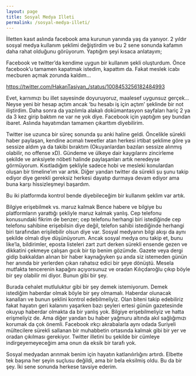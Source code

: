 ```yaml
---
layout: page
title: Sosyal Medya Illeti
permalink: /sosyal-medya-illeti/
---
```


İlletten kasıt aslında facebook ama kurunun yanında yaş da yanıyor. 2 yıldır sosyal medya kullanım şeklimi değiştirdim ve bu 2 sene sonunda kafamın daha rahat olduğunu görüyorum. Yaptığım şeyi kısaca anlatayım;

Facebook ve twitter’da kendime uygun bir kullanım şekli oluşturdum. Önce facebook’u tamamen kapatmak istedim, kapattım da. Fakat meslek icabı mecburen açmak zorunda kaldım…

https://twitter.com/HakanTasiyan_/status/1008453256182484993

Evet, karnımızı bu illet sayesinde doyuruyoruz, maalesef uygunsuz gerçek… Neyse yeni bir hesap açtım ancak ‘bu hesabı iş için açtım’ şeklinde bir not iliştirdim. Daha sonra da yazılımla alakalı dokümantasyon sayfaları hariç 2 ya da 3 kez girip baktım ne var ne yok diye. Facebook için yaptığım şey bundan ibaret. Aslında hayatımdan tamamen çıkarttım diyebilirim.

Twitter ise uzunca bir süreç sonunda şu anki haline geldi. Öncelikle sürekli haber paylaşan, kendine acımalı tweetler atan herkesi irtibat şeklime göre ya sessize aldım ya da takibi bıraktım (Okuyanlardan bazıları sessize alınmış olabilir, no offense xD). Gündeme ve ülkeye dair kaygılarını zincirleme şekilde ve anksiyete nöbeti halinde paylaşanları artık neredeyse görmüyorum. Kısıtladığım şekliyle sadece hobi ve mesleki konulardan oluşan bir timeline’ım var artık. Diğer yandan twitter da sürekli şu şunu takip ediyor diye gerekli gereksiz herkesi dayatıp durmaya devam ediyor ama buna karşı hissizleşmeyi başardım.

Bu iki platformda kontrol bende diyebileceğim bir kullanım şeklim var artık.

Bilgiye erişebilmek vs. maruz kalmak
Bence habere ve bilgiye bu platformların yarattığı şekliyle maruz kalmak yanlış. Cep telefonu konusundaki fikrim de benzer; cep telefonu herhangi biri istediğinde cep telefonu sahibine erişebilsin diye değil, telefon sahibi istediğinde herhangi biri tarafından erişilebilir olsun diye var. Sosyal medyanın bilgi akışı da aynı şekilde olmalı diye düşünüyorum. Ancak sosyal medya onu takip et, bunu like’la, bildirimler, eposta listeleri zart zurt derken sürekli ensende gezen ve dikkatini çekmeye çalışan gıcık bir tip benim gözümde. Gazete veya dergi gidip bakkaldan alınan bir haber kaynağıyken şu anda siz istemeden günün her anında bir yerlerden çıkan rahatsız edici bir şeye dönüştü. Mesela mutfakta tencerenin kapağını açıyorsunuz ve oradan Kılıçdaroğlu çıkıp böyle bir şey olabilir mi diyor. Bunun gibi bir şey.

Burada cehalet mutluluktur gibi bir şey demek istemiyorum. Demek istediğim haberdar olmak böyle bir şey olmamalı. Haberdar olunacak kanalları ve bunun şeklini kontrol edebilmeliyiz. Olan biteni takip edebiliriz fakat hayatın geri kalanını yaşarken bazı şeyleri ertesi günün gazetesinde okuyup haberdar olmakta da bir yanlış yok. Bilgiye erişebilmeliyiz ve hatta erişmeliyiz de. Ama diğer yandan bu haber yağmuru altında akıl sağlığımızı korumak da çok önemli. Facebook ırkçı akrabalarla aynı odada Suriyeli mültecilere sürekli sallanan bir muhabbetin ortasında kalmak gibi bir yer ve oradan çıkılması gerekiyor. Twitter illetini bu şekilde bir cümleye indirgeyemeyeceğim ama onun da eksik bir tarafı yok.

Sosyal medyadan arınmak benim için hayatın katlanılırlığını artırdı. Elbette tek başına her şeyin suçlusu değildi, ama bir bela eksilmiş oldu. Bu da bir şey. İki sene sonunda herkese tavsiye ederim.